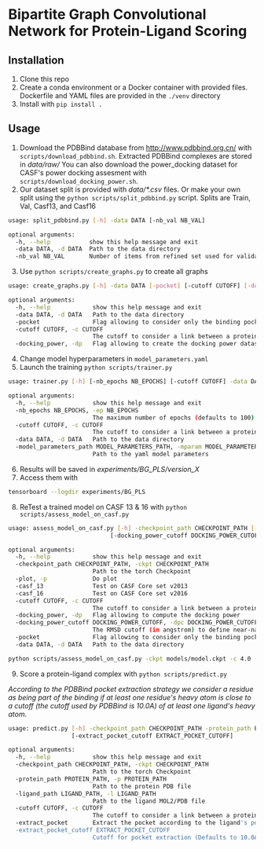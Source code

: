# Bipartite Graph Convolutional Network for Protein-Ligand Scoring

## Installation
1. Clone this repo
2. Create a conda environment or a Docker container with provided files. Dockerfile and YAML files are provided in the `./venv` directory
3. Install with `pip install .`

## Usage

1. Download the PDBBind database from http://www.pdbbind.org.cn/ with `scripts/download_pdbbind.sh`. Extracted PDBBind complexes are stored in *data/raw/*
You can also download the power_docking dataset for CASF's power docking assesment with `scripts/download_docking_power.sh`.
2. Our dataset split is provided with *data/\*.csv* files. Or make your own split using the `python scripts/split_pdbbind.py` script. Splits are Train, Val, Casf13, and Casf16
````bash
usage: split_pdbbind.py [-h] -data DATA [-nb_val NB_VAL]

optional arguments:
  -h, --help           show this help message and exit
  -data DATA, -d DATA  Path to the data directory
  -nb_val NB_VAL       Number of items from refined set used for validation (defaults to 1000)
````
3. Use `python scripts/create_graphs.py` to create all graphs
````bash
usage: create_graphs.py [-h] -data DATA [-pocket] [-cutoff CUTOFF] [-docking_power]

optional arguments:
  -h, --help            show this help message and exit
  -data DATA, -d DATA   Path to the data directory
  -pocket               Flag allowing to consider only the binding pocket as defined by PDBBind
  -cutoff CUTOFF, -c CUTOFF
                        The cutoff to consider a link between a protein-ligand atom pair (defaults to 4.0)
  -docking_power, -dp   Flag allowing to create the docking power dataset
````
4. Change model hyperparameters in `model_parameters.yaml`
5. Launch the training  `python scripts/trainer.py`
````bash
usage: trainer.py [-h] [-nb_epochs NB_EPOCHS] [-cutoff CUTOFF] -data DATA -model_parameters_path MODEL_PARAMETERS_PATH

optional arguments:
  -h, --help            show this help message and exit
  -nb_epochs NB_EPOCHS, -ep NB_EPOCHS
                        The maximum number of epochs (defaults to 100)
  -cutoff CUTOFF, -c CUTOFF
                        The cutoff to consider a link between a protein-ligand atom pair (defaults to 4.0)
  -data DATA, -d DATA   Path to the data directory
  -model_parameters_path MODEL_PARAMETERS_PATH, -mparam MODEL_PARAMETERS_PATH
                        Path to the yaml model parameters
````
6. Results will be saved in *experiments/BG_PLS/version_X*
7. Access them with 
````bash
tensorboard --logdir experiments/BG_PLS
````
8. ReTest a trained model on CASF 13 & 16 with `python scripts/assess_model_on_casf.py`
````bash
usage: assess_model_on_casf.py [-h] -checkpoint_path CHECKPOINT_PATH [-plot] [-casf_13] [-casf_16] [-cutoff CUTOFF] [-docking_power]
                             [-docking_power_cutoff DOCKING_POWER_CUTOFF] [-pocket] -data DATA

optional arguments:
  -h, --help            show this help message and exit
  -checkpoint_path CHECKPOINT_PATH, -ckpt CHECKPOINT_PATH
                        Path to the torch Checkpoint
  -plot, -p             Do plot
  -casf_13              Test on CASF Core set v2013
  -casf_16              Test on CASF Core set v2016
  -cutoff CUTOFF, -c CUTOFF
                        The cutoff to consider a link between a protein-ligand atom pair (defaults to 4.0)
  -docking_power, -dp   Flag allowing to compute the docking power
  -docking_power_cutoff DOCKING_POWER_CUTOFF, -dpc DOCKING_POWER_CUTOFF
                        The RMSD cutoff (in angstrom) to define near-native docking pose for Docking Power (defaults to 2.0)
  -pocket               Flag allowing to consider only the binding pocket as defined by PDBBind
  -data DATA, -d DATA   Path to the data directory
````
````bash
python scripts/assess_model_on_casf.py -ckpt models/model.ckpt -c 4.0 -p -casf_13 -casf_16 -d data -pocket
````
9. Score a protein-ligand complex with `python scripts/predict.py`

*According to the PDBBind pocket extraction strategy we consider a residue as being part of the binding if at least one residue's heavy atom is close to a cutoff (the cutoff used by PDBBind is 10.0A) of at least one ligand's heavy atom.*
````bash
usage: predict.py [-h] -checkpoint_path CHECKPOINT_PATH -protein_path PROTEIN_PATH -ligand_path LIGAND_PATH [-cutoff CUTOFF] [-extract_pocket]
                  [-extract_pocket_cutoff EXTRACT_POCKET_CUTOFF]

optional arguments:
  -h, --help            show this help message and exit
  -checkpoint_path CHECKPOINT_PATH, -ckpt CHECKPOINT_PATH
                        Path to the torch Checkpoint
  -protein_path PROTEIN_PATH, -p PROTEIN_PATH
                        Path to the protein PDB file
  -ligand_path LIGAND_PATH, -l LIGAND_PATH
                        Path to the ligand MOL2/PDB file
  -cutoff CUTOFF, -c CUTOFF
                        The cutoff to consider a link between a protein-ligand atom pair (Defaults to 4.0A)
  -extract_pocket       Extract the pocket according to the ligand's position, no necessary if the pocket is already provided by protein path
  -extract_pocket_cutoff EXTRACT_POCKET_CUTOFF
                        Cutoff for pocket extraction (Defaults to 10.0A)
````